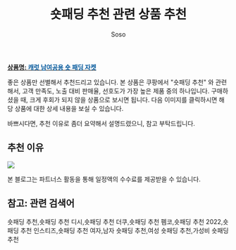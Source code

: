 ﻿---
layout: post
title:  "숏패딩 추천 관련 상품 추천"
author: Soso
categories: [ 디저털/가전 ]
tags: [숏패딩 추천,숏패딩 추천 디시,숏패딩 추천 더쿠,숏패딩 추천 펨코,숏패딩 추천 2022,숏패딩 추천 인스티즈,숏패딩 추천 여자,남자 숏패딩 추천,여성 숏패딩 추천,가성비 숏패딩 추천]
image: https://ads-partners.coupang.com/image1/qK19yorMlM_ThwnQqKyFCE9z1orX-rGJHF0-R3sprjql_nG6KrwuHRdU8ra1Wm76dBm3ojNswMUdn0WntAo01m3lqwZGEm4KhvAd4kGffbQY9mhJ8ubRBNY2o2VlpVaGQBEMDXNSc5o213wVvdnsHkTOnr1pswibxCp2USlIlfkpkh31eXnCpnmQbMdhL0rKvU5G_GFyScRcFZ2jzOX3s44HYx55E7tF0HCx6KDnkTOUZiNtJsOcDry-nNkDjkEDOhBjSiGqSMNOvS-fCI7DuQ== 
description: "쿠팡에서 숏패딩 추천 관련 상품으로 가장 고객 선호도가 높은 제품 중 하나입니다."
---

<a href="https://link.coupang.com/re/AFFSDP?lptag=AF5673682&pageKey=2111547192&itemId=3586763330&vendorItemId=71572558357&traceid=V0-153-b9bca2a11aff372f&requestid=20231116173810497315314907&token=31850C%7CMIXED"><b>상품명: <font color='#01579B'>캐럿 남여공용 숏 패딩 자켓</font></b></a>

좋은 상품만 선별해서 추천드리고 있습니다.
본 상품은 쿠팡에서 "숏패딩 추천" 와 관련해서, 고객 만족도, 노출 대비 판매율, 선호도가 가장 높은 제품 중의 하나입니다.
구매하셨을 때, 크게 후회가 되지 않을 상품으로 보시면 됩니다. 
다음 이미지를 클릭하시면 해당 상품에 대한 상세 내용을 보실 수 있습니다.

바쁘시다면, 추천 이유로 좀더 요약해서 설명드렸으니, 참고 부탁드립니다.

## 추천 이유 

<a href="https://link.coupang.com/re/AFFSDP?lptag=AF5673682&pageKey=2111547192&itemId=3586763330&vendorItemId=71572558357&traceid=V0-153-b9bca2a11aff372f&requestid=20231116173810497315314907&token=31850C%7CMIXED"><img src="https://thumbnail9.coupangcdn.com/thumbnails/remote/q89/image/retail/images/944414129604654-b1e6169f-3fb6-49f7-8769-0359944df6ea.jpg"></a> 

본 블로그는 파트너스 활동을 통해 일정액의 수수료를 제공받을 수 있습니다.

## 참고: 관련 검색어    
숏패딩 추천,숏패딩 추천 디시,숏패딩 추천 더쿠,숏패딩 추천 펨코,숏패딩 추천 2022,숏패딩 추천 인스티즈,숏패딩 추천 여자,남자 숏패딩 추천,여성 숏패딩 추천,가성비 숏패딩 추천